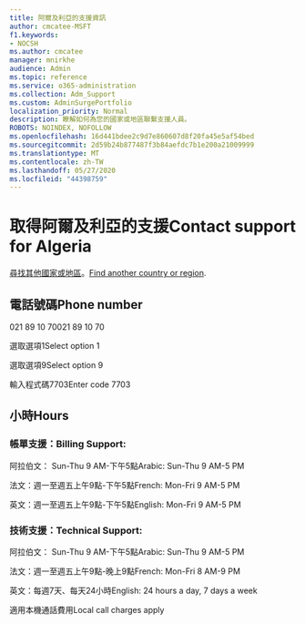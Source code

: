 ```yaml
---
title: 阿爾及利亞的支援資訊
author: cmcatee-MSFT
f1.keywords:
- NOCSH
ms.author: cmcatee
manager: mnirkhe
audience: Admin
ms.topic: reference
ms.service: o365-administration
ms.collection: Adm_Support
ms.custom: AdminSurgePortfolio
localization_priority: Normal
description: 瞭解如何為您的國家或地區聯繫支援人員。
ROBOTS: NOINDEX, NOFOLLOW
ms.openlocfilehash: 16d441bdee2c9d7e860607d8f20fa45e5af54bed
ms.sourcegitcommit: 2d59b24b877487f3b84aefdc7b1e200a21009999
ms.translationtype: MT
ms.contentlocale: zh-TW
ms.lasthandoff: 05/27/2020
ms.locfileid: "44398759"
---
```

# <a name="contact-support-for-algeria"></a><span data-ttu-id="908cf-103">取得阿爾及利亞的支援</span><span class="sxs-lookup"><span data-stu-id="908cf-103">Contact support for Algeria</span></span>

<span data-ttu-id="908cf-104">[尋找其他國家或地區](../contact-support-for-business-products.md)。</span><span class="sxs-lookup"><span data-stu-id="908cf-104">[Find another country or region](../contact-support-for-business-products.md).</span></span>

## <a name="phone-number"></a><span data-ttu-id="908cf-105">電話號碼</span><span class="sxs-lookup"><span data-stu-id="908cf-105">Phone number</span></span>
<span data-ttu-id="908cf-106">021 89 10 70</span><span class="sxs-lookup"><span data-stu-id="908cf-106">021 89 10 70</span></span>

<span data-ttu-id="908cf-107">選取選項1</span><span class="sxs-lookup"><span data-stu-id="908cf-107">Select option 1</span></span>

<span data-ttu-id="908cf-108">選取選項9</span><span class="sxs-lookup"><span data-stu-id="908cf-108">Select option 9</span></span>

<span data-ttu-id="908cf-109">輸入程式碼7703</span><span class="sxs-lookup"><span data-stu-id="908cf-109">Enter code 7703</span></span>

## <a name="hours"></a><span data-ttu-id="908cf-110">小時</span><span class="sxs-lookup"><span data-stu-id="908cf-110">Hours</span></span>
### <a name="billing-support"></a><span data-ttu-id="908cf-111">帳單支援：</span><span class="sxs-lookup"><span data-stu-id="908cf-111">Billing Support:</span></span>

<span data-ttu-id="908cf-112">阿拉伯文： Sun-Thu 9 AM-下午5點</span><span class="sxs-lookup"><span data-stu-id="908cf-112">Arabic: Sun-Thu 9 AM-5 PM</span></span>

<span data-ttu-id="908cf-113">法文：週一至週五上午9點-下午5點</span><span class="sxs-lookup"><span data-stu-id="908cf-113">French: Mon-Fri 9 AM-5 PM</span></span>

<span data-ttu-id="908cf-114">英文：週一至週五上午9點-下午5點</span><span class="sxs-lookup"><span data-stu-id="908cf-114">English: Mon-Fri 9 AM-5 PM</span></span>

### <a name="technical-support"></a><span data-ttu-id="908cf-115">技術支援：</span><span class="sxs-lookup"><span data-stu-id="908cf-115">Technical Support:</span></span>

<span data-ttu-id="908cf-116">阿拉伯文： Sun-Thu 9 AM-下午5點</span><span class="sxs-lookup"><span data-stu-id="908cf-116">Arabic: Sun-Thu 9 AM-5 PM</span></span>

<span data-ttu-id="908cf-117">法文：週一至週五上午9點-晚上9點</span><span class="sxs-lookup"><span data-stu-id="908cf-117">French: Mon-Fri 8 AM-9 PM</span></span>

<span data-ttu-id="908cf-118">英文：每週7天、每天24小時</span><span class="sxs-lookup"><span data-stu-id="908cf-118">English: 24 hours a day, 7 days a week</span></span>

<span data-ttu-id="908cf-119">適用本機通話費用</span><span class="sxs-lookup"><span data-stu-id="908cf-119">Local call charges apply</span></span>
